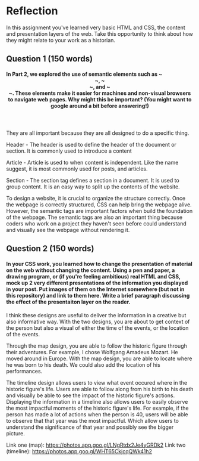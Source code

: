 # Reflection

In this assignment you've learned very basic HTML and CSS, the content and presentation layers of the web. Take this opportunity to think about how they might relate to your work as a historian.

## Question 1 (150 words)
#### In Part 2, we explored the use of semantic elements such as ~<header>~, ~<article>~, and ~<section>~. These elements make it easier for machines and non-visual browsers to navigate web pages. Why might this be important? (You might want to google around a bit before answering!)
They are all important because they are all designed to do a specific thing.

Header - The header is used to define the header of the document or section. It is commonly used to introduce a content

Article - Article is used to when content is independent. Like the name suggest, it is most commonly used for posts, and articles.

Section - The section tag defines a section in a document. It is used to group content. It is an easy way to split up the contents of the website.

To design a website, it is crucial to organize the structure correctly. Once the webpage is correctly structured, CSS can help bring the webpage alive. However, the semantic tags are important factors when build the foundation of the webpage. The semantic tags are also an important thing because coders who work on a project they haven't seen before could understand and visually see the webpage without rendering it.

## Question 2 (150 words)
#### In your CSS work, you learned how to change the presentation of material on the web without changing the content. Using a pen and paper, a drawing program, or (if you're feeling ambitious) real HTML and CSS, mock up 2 very different presentations of the information you displayed in your post. Put images of them on the Internet somewhere (but not in this repository) and link to them here. Write a brief paragraph discussing the effect of the presentaiton layer on the reader.  

I think these designs are useful to deliver the information in a creative but also informative way. With the two designs, you are about to get context of the person but also a visual of either the time of the events, or the location of the events.

Through the map design, you are able to follow the historic figure through their adventures. For example, I chose Wolfgang Amadeus Mozart. He moved around in Europe. With the map design, you are able to locate where he was born to his death. We could also add the location of his performances.

The timeline design allows users to view what event occured where in the historic figure's life. Users are able to follow along from his birth to his death and visually be able to see the impact of the historic figure's actions. Displaying the information in a timeline also allows users to easily observe the most impactful moments of the historic figure's life. For example, if the person has made a lot of actions when the person is 40, users will be able to observe that that year was the most impactful. Which allow users to understand the significance of that year and possibly see the bigger picture.

Link one (map): https://photos.app.goo.gl/LNgRtdx2Je4yGRDk2
Link two (timeline): https://photos.app.goo.gl/WHT65CkjcqQWk41h2
